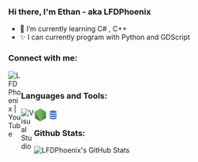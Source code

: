 ### Hi there, I'm Ethan - aka LFDPhoenix

- 🌱 I’m currently learning C# , C++
- ✨ I can currently program with Python and GDScript

### Connect with me:

[<img align="left" alt="LFDPhoenix | YouTube" width="26px" src="https://cdn.jsdelivr.net/npm/simple-icons@v3/icons/youtube.svg" />][YT]

<br />

### Languages and Tools:

[<img title="" src="https://upload.wikimedia.org/wikipedia/commons/f/f3/Visual_Studio_Code_0.10.1_icon.png" alt="Visual Studio" align="left" width="26">][IDE]

[<img align="left" alt="Node.js" width="26" src="https://raw.githubusercontent.com/github/explore/80688e429a7d4ef2fca1e82350fe8e3517d3494d/topics/nodejs/nodejs.png" />][NODE]

[<img align="left" alt="MYSQL" width="26" src="https://raw.githubusercontent.com/github/explore/80688e429a7d4ef2fca1e82350fe8e3517d3494d/topics/sql/sql.png" />][SQL]

<br />

### Github Stats:

<img align="left" alt="LFDPhoenix's GitHub Stats" src="https://github-readme-stats.vercel.app/api?username=LFDPhoenix1411"/>

<br />

[IDE]: https://visualstudio.microsoft.com
[NODE]: https://nodejs.org/en/
[SQL]: https://www.mysql.com/de/
[YT]: https://www.youtube.com/channel/UC9j2FhvhnhcIahF0xbsfwdQ
